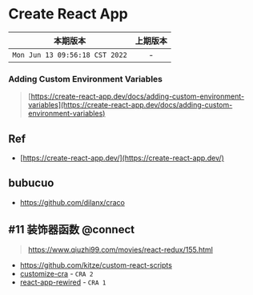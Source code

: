 # Create React App

|本期版本|上期版本
|:---:|:---:
`Mon Jun 13 09:56:18 CST 2022` | -

### Adding Custom Environment Variables

> [https://create-react-app.dev/docs/adding-custom-environment-variables](https://create-react-app.dev/docs/adding-custom-environment-variables)

## Ref

* [https://create-react-app.dev/](https://create-react-app.dev/)


## bubucuo

* <https://github.com/dilanx/craco>



## #11 装饰器函数 @connect

> <https://www.qiuzhi99.com/movies/react-redux/155.html>

* <https://github.com/kitze/custom-react-scripts>
* [customize-cra](https://github.com/arackaf/customize-cra) - `CRA 2`
* [react-app-rewired](https://github.com/timarney/react-app-rewired) - `CRA 1`